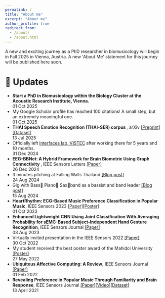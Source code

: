 ```yaml
---
permalink: /
title: "About me"
excerpt: "About me"
author_profile: true
redirect_from: 
  - /about/
  - /about.html
---
```

A new and exciting journey as a PhD researcher in biomusicology will begin in Fall 2025 in Vienna, Austria. A new 'About Me' statement for this journey will be published here soon.

<!-- I am pursuing the lifelong questions about music cognition, such as *Why are humans likely the only species emotional with music?* *What makes humans musical animals?*

From 2018-2024, I have started to pursue the questions when I found my master's thesis, music emotion recognition, which got me into the world of music cognition. Thus, the thesis gave me an opportunity to conducted my independent research about music cognition and physiological signals (EEG, ECG, and EDA), supervised by [Asst. Prof. Dr. Theerawit Wilaiprasitporn](https://scholar.google.com/citations?user=U-L-iGIAAAAJ&hl=th) at [BRAIN Lab](https://brain.vistec.ac.th/), VISTEC, Thailand. 

If you have any questions, look for collaboration, and so on, please don’t hesitate to contact me via email (soravitt.sang[at]gmail[dot]com). -->


🔔 Updates
=====

<ul class="timeline">
  <li>
    <div class="content"> <b>Start a PhD in Biomusicology within the Biology Cluster at the Acoustic Research Institute, Vienna.</b> </div>
    <div class="date">01 Oct 2025</div>
  </li>
  <li>
    <div class="content"> My Google Scholar profile has reached 100 citations! A small step, but an extremely meaningful one. </div>
    <div class="date">01 Oct 2025</div>
  </li>
  <li>
    <div class="content"> <b>THAI Speech Emotion Recognition (THAI-SER) corpus
    </b>, arXiv <a href="https://arxiv.org/abs/2507.09618">[Preprint]</a><a href="https://github.com/vistec-AI/dataset-releases/releases/tag/v1
    ">[Dataset]</a> </div>
    <div class="date">13 Jul 2025</div>
  </li>
  <li>
    <div class="content">Officially left <a href="https://vistec.ist/interfaces/">Interfaces lab, VISTEC</a> after working there for 5 years and 10 months. </div>
    <div class="date">31 Dec 2024</div>
  </li>
  <li>
    <div class="content"> <b>EEG-BBNet: A Hybrid Framework for Brain Biometric Using Graph Connectivity
    </b>, IEEE Sensors Letters <a href="https://ieeexplore.ieee.org/abstract/document/10816542">[Paper]</a> </div>
    <div class="date">26 Dec 2024</div>
  </li>
  <li>
    <div class="content">3 minutes pitching at Falling Walls Thailand <a href="https://ssoravitt.github.io/talks/2024-08-24-fallingwalls"> [Blog post]</a></div>
    <div class="date">24 Aug 2024</div>
  </li>
  <li>
    <div class="content">Gig with Bass🎸 Piano🎹 Sax🎷band as a bassist and band leader <a href="https://ssoravitt.github.io/posts/2024/08/my-vistec-farewell-band">[Blog post]</a> </div>
    <div class="date">15 Aug 2024</div>
  </li>
  <li>
    <div class="content"> <b>HeartRhythm: ECG-Based Music Preference Classification in Popular Music</b>, IEEE Sensors 2023 <a href="https://ieeexplore.ieee.org/document/10325240">[Paper]</a><a href="https://drive.google.com/file/d/1VtqszINiAbvCiBUaR5Q_-E5egUmfFxQH/view?usp=sharing">[Poster]</a> </div>
    <div class="date">01 Oct 2023</div>
  </li>
  <li>
    <div class="content"> <b>Enhanced Lightweight CNN Using Joint Classification With Averaging Probability for sEMG-Based Subject-Independent Hand Gesture Recognition</b>, IEEE Sensors Journal <a href="https://ieeexplore.ieee.org/document/10190329">[Paper]</a></div>
    <div class="date">03 Aug 2023</div>
  </li>
  <li>
    <div class="content">Virtually invited presentation in the IEEE Sensors 2022 <a href="https://youtu.be/jdnipFzvos4?si=VOLDUso7JGfmTYt6">[Paper]</a></div>
    <div class="date">30 Oct 2022</div>
</li>

<li>
    <div class="content">My student received the best poster award of the Mahidol University <a href="https://drive.google.com/file/d/1fhBA9g-PXZKsSzrXUBVIheheM-3AjHIY/view">[Poster]</a></div>
    <div class="date">27 May 2022</div>
</li>

<li>
    <div class="content"><b>Ubiquitous Affective Computing: A Review</b>, IEEE Sensors Journal <a href="https://ieeexplore.ieee.org/document/9662339">[Paper]</a></div>
    <div class="date">01 Feb 2022</div>
</li>

<li>
    <div class="content"><b>Revealing Preference in Popular Music Through Familiarity and Brain Response</b>, IEEE Sensors Journal <a href="https://ieeexplore.ieee.org/document/9402806">[Paper]</a><a href="https://ieeexplore.ieee.org/document/9402806">[Video]</a><a href="https://github.com/IoBT-VISTEC/MUSEC">[Dataset]</a></div>
    <div class="date">13 April 2021</div>
</li>
</ul>




